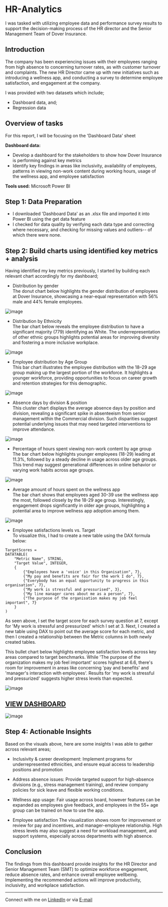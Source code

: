 # HR-Analytics
I was tasked with utilizing employee data and performance survey results to support the decision-making process of the HR director and the Senior Management Team of Dover Insurance. 

## Introduction
The company has been experiencing issues with their employees ranging from high absence to concerning turnover rates, as with customer turnover and complaints. The new HR Director came up with new initiatives such as introducing a wellness app, and conducting a survey to determine employee satisfaction, and engagement at the company. 

I was provided with two datasets which include;
- Dashboard data, and;
- Regression data

## Overview of tasks
For this report, I will be focusing on the 'Dashboard Data' sheet

**Dashboard data:** 
- Develop a dashboard for the stakeholders to show how Dover Insurance is performing against key metrics
- Identify key findings in areas like inclusivity, availability of employees, patterns in viewing non-work content during working hours, usage of the wellness app, and employee satisfaction

**Tools used:**
Microsoft Power BI 

## Step 1: Data Preparation
- I downloaded 'Dashboard Data' as an .xlsx file and imported it into Power BI using the get data feature
- I checked for data quality by verifying each data type and correcting where necessary, and checking for missing values and outliers-- of which there were none. 

## Step 2: Build charts using identified key metrics + analysis
Having identified my key metrics previously, I started by building each relevant chart accordingly for my dashboard; 

- Distribution by gender <br>
The donut chart below highlights the gender distribution of employees at Dover Insurance, showcasing a near-equal representation with 56% male and 44% female employees. 

![image](https://github.com/user-attachments/assets/8204dcfc-c4eb-4cbe-8e63-75cdcbb45200)

- Distribution by Ethnicity <br>
The bar chart below reveals the employee distribution to have a significant majority (779) identifying as White. The underrepresentation of other ethnic groups highlights potential areas for improving diversity and fostering a more inclusive workplace.

![image](https://github.com/user-attachments/assets/12be2a19-796c-4355-b219-991b7a2fbde5)

- Employee distribution by Age Group<br>
This bar chart illustrates the employee distribution with the 18–29 age group making up the largest portion of the workforce. It highlights a younger workforce, providing opportunities to focus on career growth and retention strategies for this demographic.

![image](https://github.com/user-attachments/assets/84c731b3-b2f0-4bf4-a631-807dbb691eca)

- Absence days by division & position<br>
This cluster chart displays the average absence days by position and division, revealing a significant spike in absenteeism from senior management within the Commercial division. Such disparities suggest potential underlying issues that may need targeted interventions to improve attendance.

![image](https://github.com/user-attachments/assets/dbbdd7ea-7a7a-43a2-a4ed-66a59e5f316d)

- Percentage of hours spent viewing non-work content by age group <br>
The bar chart below highlights younger employees (18-29) leading at 11.3%, followed by a steady decline in usage across older age groups. This trend may suggest generational differences in online behavior or varying work habits across age groups.

![image](https://github.com/user-attachments/assets/fa837cc3-6539-4934-9618-f0096c5420e5)

- Average amount of hours spent on the wellness app<br>
The bar chart shows that employees aged 30-39 use the wellness app the most, followed closely by the 18-29 age group. Interestingly, engagement drops significantly in older age groups, highlighting a potential area to improve wellness app adoption among them.

![image](https://github.com/user-attachments/assets/41a10c60-71f8-4f80-94db-c97b776618bb)

- Employee satisfactions levels vs. Target <br>
To visualize this, I had to create a new table using the DAX formula below:
```
TargetScores = 
DATATABLE(
    "Metric Name", STRING,
    "Target Value", INTEGER,
    {
        {"Employees have a 'voice' in this Organisation", 7},
        {"My pay and benefits are fair for the work I do", 7},
        {"Everybody has an equal opportunity to progress in this organisation", 7},
        {"My work is stressful and pressurised", 3},
        {"My line manager cares about me as a person", 7},
        {"The purpose of the organisation makes my job feel important", 7}
    }
)
```
As seen above, I set the target score for each survey question at 7, except for 'My work is stressful and pressurized' which I set at 3. Next, I created a new table using DAX to point out the average score for each metric, and then I created a relationship between the Metric columns in both newly created tables. 

This bullet chart below highlights employee satisfaction levels across key areas compared to target benchmarks. While 'The purpose of the organization makes my job feel important' scores highest at 6.6, there's room for improvement in areas like concerning 'pay and benefits' and 'manager's interaction with employees'. Results for 'my work is stressful and pressurized' suggests higher stress levels than expected. 

![image](https://github.com/user-attachments/assets/5f5490fc-9fa2-4d59-8c2c-73489a24535c)

 ## [VIEW DASHBOARD](https://4h8nvq-my.sharepoint.com/:u:/g/personal/timi_4h8nvq_onmicrosoft_com/ETCpnRV_yy5PmdSjRTQbQwEBuVQgL7v_bSN8_IqxA04pgw?e=Y1sUfA)
![image](https://github.com/user-attachments/assets/730eb8f5-cfc4-420d-b25e-2e5ecc1035ee)

## Step 4: Actionable Insights
Based on the visuals above, here are some insights I was able to gather across relevant areas; 

- Inclusivity & career development:
Implement programs for underrepresented ethnicities, and ensure equal access to leadership positions and promotion

- Address absence issues:
Provide targeted support for high-absence divisions (e.g., stress management training), and review company policies for sick leave and flexible working conditions.

- Wellness app usage:
Fair usage across board, however features can be expanded as employees give feedback, and employees in the 55+ age group can be trained on how to use the app.

- Employee satisfaction
The visualization shows room for improvement or review for pay and incentives, and manager-employee relationship. High stress levels may also suggest a need for workload management, and support systems, especially across departments with high absence. 

## Conclusion 
The findings from this dashboard provide insights for the HR Director and Senior Management Team (SMT) to optimize workforce engagement, reduce absence rates, and enhance overall employee wellbeing. Implementing the recommended actions will improve productivity, inclusivity, and workplace satisfaction. 

___
Connect with me on [LinkedIn](https://www.linkedin.com/in/hellotimilehin/) or via [E-mail](hellotimilehin@gmail.com)











